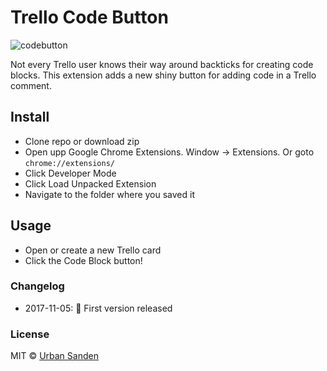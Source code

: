 # Trello Code Button

![codebutton](https://user-images.githubusercontent.com/307676/32414198-23bac71e-c222-11e7-8211-407710f0400e.gif)

Not every Trello user knows their way around backticks for creating code blocks.
This extension adds a new shiny button for adding code in a Trello comment.

## Install

+ Clone repo or download zip
+ Open upp Google Chrome Extensions. Window → Extensions. Or goto `chrome://extensions/`
+ Click Developer Mode
+ Click Load Unpacked Extension
+ Navigate to the folder where you saved it

## Usage
+ Open or create a new Trello card
+ Click the Code Block button!

### Changelog
+ 2017-11-05: 🎉 First version released

### License

MIT © [Urban Sanden](https://twitter.com/urre)
